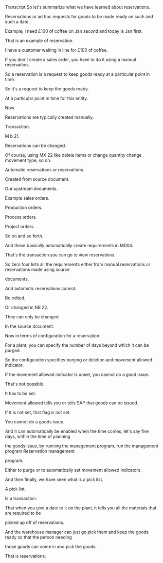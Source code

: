  
Transcript
So let's summarize what we have learned about reservations.

Reservations or ad hoc requests for goods to be made ready on such and such a date.

Example, I need £100 of coffee on Jan second and today is Jan first.

That is an example of reservation.

I have a customer waiting in line for £100 of coffee.

If you don't create a sales order, you have to do it using a manual reservation.

So a reservation is a request to keep goods ready at a particular point in time.

So it's a request to keep the goods ready.

At a particular point in time for this entity.

Now.

Reservations are typically created manually.

Transaction.

M b 21.

Reservations can be changed.

Of course, using MX 22 like delete items or change quantity change movement type, so on.

Automatic reservations or reservations.

Created from source document.

Our upstream documents.

Example sales orders.

Production orders.

Process orders.

Project orders.

So on and so forth.

And these basically automatically create requirements in MD04.

That's the transaction you can go to view reservations.

So zero four lists all the requirements either from manual reservations or reservations made using source

documents.

And automatic reservations cannot.

Be edited.

Or changed in NB 22.

They can only be changed.

In the source document.

Now in terms of configuration for a reservation.

For a plant, you can specify the number of days beyond which it can be purged.

So the configuration specifies purging or deletion and movement allowed indicator.

If the movement allowed indicator is unset, you cannot do a good issue.

That's not possible.

It has to be set.

Movement allowed tells you or tells SAP that goods can be issued.

If it is not set, that flag is not set.

You cannot do a goods issue.

And it can automatically be enabled when the time comes, let's say five days, within the time of planning

the goods issue, by running the management program, run the management program Reservation management

program.

Either to purge or to automatically set movement allowed indicators.

And then finally, we have seen what is a pick list.

A pick list.

Is a transaction.

That when you give a date to it on the plant, it tells you all the materials that are required to be

picked up off of reservations.

And the warehouse manager can just go pick them and keep the goods ready so that the person needing

those goods can come in and pick the goods.

That is reservations.


